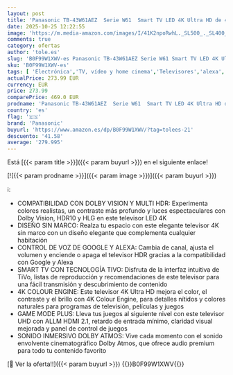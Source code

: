 ```yaml
---
layout: post
title: 'Panasonic TB-43W61AEZ  Serie W61  Smart TV LED 4K Ultra HD de 43 Pulgadas  2025  TiVo  Dolby Vision y Atmos  Modo Juego Plus  Alexa y Control por Voz de Google  Negro'
date: 2025-10-25 12:22:55
image: 'https://m.media-amazon.com/images/I/41K2npoRwhL._SL500_._SL400_.jpg'
comments: true
category: ofertas
author: 'tole.es'
slug: 'B0F99W1XWV-es Panasonic TB-43W61AEZ Serie W61 Smart TV LED 4K Ultra HD...'
sku: 'B0F99W1XWV-es'
tags: [ 'Electrónica','TV, vídeo y home cinema','Televisores','alexa','panasonic','🇪🇸', ]
actualPrice: 273.99 EUR
currency: EUR
price: 273.99
comparePrice: 469.0 EUR
prodname: 'Panasonic TB-43W61AEZ  Serie W61  Smart TV LED 4K Ultra HD de 43 Pulgadas  2025  TiVo  Dolby Vision y Atmos  Modo Juego Plus  Alexa y Control por Voz de Google  Negro'
country: 'es'
flag: '🇪🇸'
brand: 'Panasonic'
buyurl: 'https://www.amazon.es/dp/B0F99W1XWV/?tag=tolees-21'
descuento: '41.58'
average: '279.995'
---
```


Está [{{< param title >}}]({{< param buyurl >}}) en el siguiente enlace!

[![{{< param prodname >}}]({{< param image >}})]({{< param buyurl >}})

ℹ️:

- COMPATIBILIDAD CON DOLBY VISION Y MULTI HDR: Experimenta colores realistas, un contraste más profundo y luces espectaculares con Dolby Vision, HDR10 y HLG en este televisor LED 4K
- DISEÑO SIN MARCO: Realza tu espacio con este elegante televisor 4K sin marco con un diseño elegante que complementa cualquier habitación
- CONTROL DE VOZ DE GOOGLE Y ALEXA: Cambia de canal, ajusta el volumen y enciende o apaga el televisor HDR gracias a la compatibilidad con Google y Alexa
- SMART TV CON TECNOLOGÍA TIVO: Disfruta de la interfaz intuitiva de TiVo, listas de reproducción y recomendaciones de este televisor para una fácil transmisión y descubrimiento de contenido
- 4K COLOUR ENGINE: Este televisor 4K Ultra HD mejora el color, el contraste y el brillo con 4K Colour Engine, para detalles nítidos y colores naturales para programas de televisión, películas y juegos
- GAME MODE PLUS: Lleva tus juegos al siguiente nivel con este televisor UHD con ALLM HDMI 2.1, retardo de entrada mínimo, claridad visual mejorada y panel de control de juegos
- SONIDO INMERSIVO DOLBY ATMOS: Vive cada momento con el sonido envolvente cinematográfico Dolby Atmos, que ofrece audio premium para todo tu contenido favorito

[🛒 Ver la oferta!!]({{< param buyurl >}})
{{<world>}}B0F99W1XWV{{</world>}}
